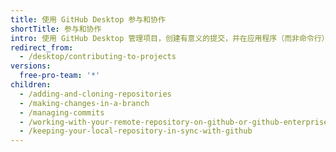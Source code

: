 ```yaml
---
title: 使用 GitHub Desktop 参与和协作
shortTitle: 参与和协作
intro: 使用 GitHub Desktop 管理项目，创建有意义的提交，并在应用程序（而非命令行）中跟踪项目的历史记录。
redirect_from:
  - /desktop/contributing-to-projects
versions:
  free-pro-team: '*'
children:
  - /adding-and-cloning-repositories
  - /making-changes-in-a-branch
  - /managing-commits
  - /working-with-your-remote-repository-on-github-or-github-enterprise
  - /keeping-your-local-repository-in-sync-with-github
---
```

